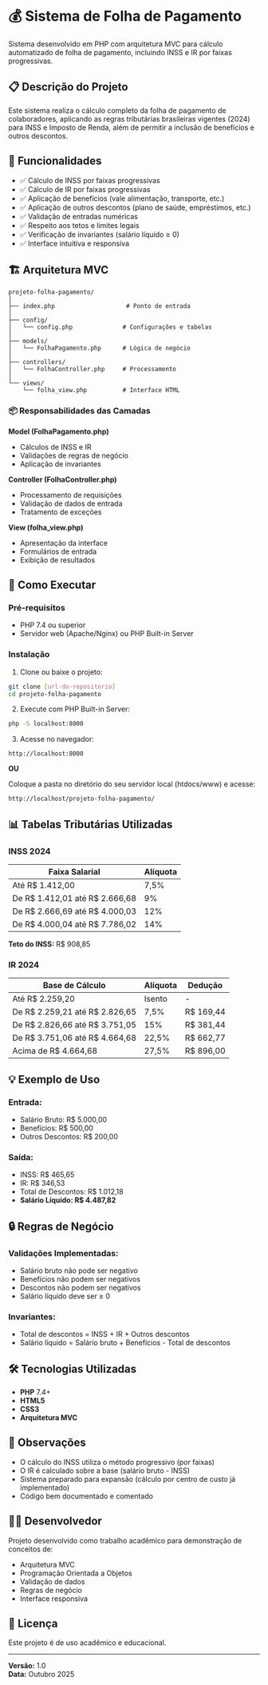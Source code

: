 # 💰 Sistema de Folha de Pagamento

Sistema desenvolvido em PHP com arquitetura MVC para cálculo automatizado de folha de pagamento, incluindo INSS e IR por faixas progressivas.

## 📋 Descrição do Projeto

Este sistema realiza o cálculo completo da folha de pagamento de colaboradores, aplicando as regras tributárias brasileiras vigentes (2024) para INSS e Imposto de Renda, além de permitir a inclusão de benefícios e outros descontos.

## 🎯 Funcionalidades

- ✅ Cálculo de INSS por faixas progressivas
- ✅ Cálculo de IR por faixas progressivas
- ✅ Aplicação de benefícios (vale alimentação, transporte, etc.)
- ✅ Aplicação de outros descontos (plano de saúde, empréstimos, etc.)
- ✅ Validação de entradas numéricas
- ✅ Respeito aos tetos e limites legais
- ✅ Verificação de invariantes (salário líquido ≥ 0)
- ✅ Interface intuitiva e responsiva

## 🏗️ Arquitetura MVC

```
projeto-folha-pagamento/
│
├── index.php                    # Ponto de entrada
│
├── config/
│   └── config.php              # Configurações e tabelas
│
├── models/
│   └── FolhaPagamento.php      # Lógica de negócio
│
├── controllers/
│   └── FolhaController.php     # Processamento
│
└── views/
    └── folha_view.php          # Interface HTML
```

### 📦 Responsabilidades das Camadas

**Model (FolhaPagamento.php)**
- Cálculos de INSS e IR
- Validações de regras de negócio
- Aplicação de invariantes

**Controller (FolhaController.php)**
- Processamento de requisições
- Validação de dados de entrada
- Tratamento de exceções

**View (folha_view.php)**
- Apresentação da interface
- Formulários de entrada
- Exibição de resultados

## 🚀 Como Executar

### Pré-requisitos
- PHP 7.4 ou superior
- Servidor web (Apache/Nginx) ou PHP Built-in Server

### Instalação

1. Clone ou baixe o projeto:
```bash
git clone [url-do-repositorio]
cd projeto-folha-pagamento
```

2. Execute com PHP Built-in Server:
```bash
php -S localhost:8000
```

3. Acesse no navegador:
```
http://localhost:8000
```

**OU**

Coloque a pasta no diretório do seu servidor local (htdocs/www) e acesse:
```
http://localhost/projeto-folha-pagamento/
```

## 📊 Tabelas Tributárias Utilizadas

### INSS 2024
| Faixa Salarial | Alíquota |
|---|---|
| Até R$ 1.412,00 | 7,5% |
| De R$ 1.412,01 até R$ 2.666,68 | 9% |
| De R$ 2.666,69 até R$ 4.000,03 | 12% |
| De R$ 4.000,04 até R$ 7.786,02 | 14% |

**Teto do INSS:** R$ 908,85

### IR 2024
| Base de Cálculo | Alíquota | Dedução |
|---|---|---|
| Até R$ 2.259,20 | Isento | - |
| De R$ 2.259,21 até R$ 2.826,65 | 7,5% | R$ 169,44 |
| De R$ 2.826,66 até R$ 3.751,05 | 15% | R$ 381,44 |
| De R$ 3.751,06 até R$ 4.664,68 | 22,5% | R$ 662,77 |
| Acima de R$ 4.664,68 | 27,5% | R$ 896,00 |

## 💡 Exemplo de Uso

### Entrada:
- Salário Bruto: R$ 5.000,00
- Benefícios: R$ 500,00
- Outros Descontos: R$ 200,00

### Saída:
- INSS: R$ 465,65
- IR: R$ 346,53
- Total de Descontos: R$ 1.012,18
- **Salário Líquido: R$ 4.487,82**

## 🔒 Regras de Negócio

### Validações Implementadas:
- Salário bruto não pode ser negativo
- Benefícios não podem ser negativos
- Descontos não podem ser negativos
- Salário líquido deve ser ≥ 0

### Invariantes:
- Total de descontos = INSS + IR + Outros descontos
- Salário líquido = Salário bruto + Benefícios - Total de descontos

## 🛠️ Tecnologias Utilizadas

- **PHP** 7.4+
- **HTML5**
- **CSS3**
- **Arquitetura MVC**

## 📝 Observações

- O cálculo do INSS utiliza o método progressivo (por faixas)
- O IR é calculado sobre a base (salário bruto - INSS)
- Sistema preparado para expansão (cálculo por centro de custo já implementado)
- Código bem documentado e comentado

## 👨‍💻 Desenvolvedor

Projeto desenvolvido como trabalho acadêmico para demonstração de conceitos de:
- Arquitetura MVC
- Programação Orientada a Objetos
- Validação de dados
- Regras de negócio
- Interface responsiva

## 📄 Licença

Este projeto é de uso acadêmico e educacional.

---

**Versão:** 1.0  
**Data:** Outubro 2025